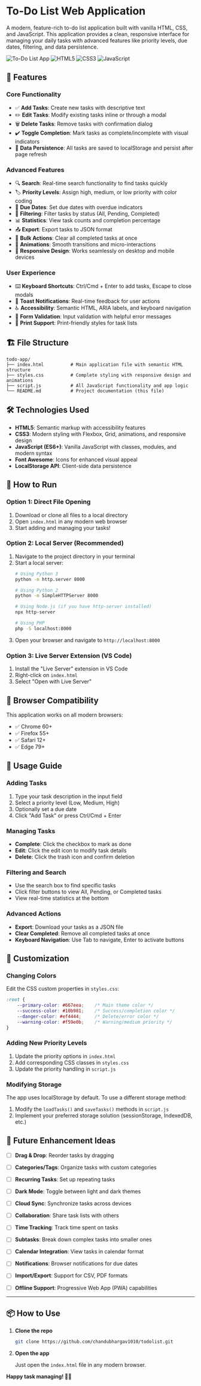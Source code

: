 # To-Do List Web Application

A modern, feature-rich to-do list application built with vanilla HTML, CSS, and JavaScript. This application provides a clean, responsive interface for managing your daily tasks with advanced features like priority levels, due dates, filtering, and data persistence.

![To-Do List App](https://img.shields.io/badge/Status-Complete-brightgreen)
![HTML5](https://img.shields.io/badge/HTML5-E34F26?style=flat&logo=html5&logoColor=white)
![CSS3](https://img.shields.io/badge/CSS3-1572B6?style=flat&logo=css3&logoColor=white)
![JavaScript](https://img.shields.io/badge/JavaScript-F7DF1E?style=flat&logo=javascript&logoColor=black)

## 🚀 Features

### Core Functionality
- ✅ **Add Tasks**: Create new tasks with descriptive text
- ✏️ **Edit Tasks**: Modify existing tasks inline or through a modal
- 🗑️ **Delete Tasks**: Remove tasks with confirmation dialog
- ✔️ **Toggle Completion**: Mark tasks as complete/incomplete with visual indicators
- 💾 **Data Persistence**: All tasks are saved to localStorage and persist after page refresh

### Advanced Features
- 🔍 **Search**: Real-time search functionality to find tasks quickly
- 🏷️ **Priority Levels**: Assign high, medium, or low priority with color coding
- 📅 **Due Dates**: Set due dates with overdue indicators
- 🔄 **Filtering**: Filter tasks by status (All, Pending, Completed)
- 📊 **Statistics**: View task counts and completion percentage
- 📤 **Export**: Export tasks to JSON format
- 🧹 **Bulk Actions**: Clear all completed tasks at once
- 🎨 **Animations**: Smooth transitions and micro-interactions
- 📱 **Responsive Design**: Works seamlessly on desktop and mobile devices

### User Experience
- ⌨️ **Keyboard Shortcuts**: Ctrl/Cmd + Enter to add tasks, Escape to close modals
- 🔔 **Toast Notifications**: Real-time feedback for user actions
- ♿ **Accessibility**: Semantic HTML, ARIA labels, and keyboard navigation
- 🎯 **Form Validation**: Input validation with helpful error messages
- 🌙 **Print Support**: Print-friendly styles for task lists

## 🏗️ File Structure

```
todo-app/
├── index.html          # Main application file with semantic HTML structure
├── styles.css          # Complete styling with responsive design and animations
├── script.js           # All JavaScript functionality and app logic
└── README.md           # Project documentation (this file)
```

## 🛠️ Technologies Used

- **HTML5**: Semantic markup with accessibility features
- **CSS3**: Modern styling with Flexbox, Grid, animations, and responsive design
- **JavaScript (ES6+)**: Vanilla JavaScript with classes, modules, and modern syntax
- **Font Awesome**: Icons for enhanced visual appeal
- **LocalStorage API**: Client-side data persistence

## 🚀 How to Run

### Option 1: Direct File Opening
1. Download or clone all files to a local directory
2. Open `index.html` in any modern web browser
3. Start adding and managing your tasks!

### Option 2: Local Server (Recommended)
1. Navigate to the project directory in your terminal
2. Start a local server:
   ```bash
   # Using Python 3
   python -m http.server 8000
   
   # Using Python 2
   python -m SimpleHTTPServer 8000
   
   # Using Node.js (if you have http-server installed)
   npx http-server
   
   # Using PHP
   php -S localhost:8000
   ```
3. Open your browser and navigate to `http://localhost:8000`

### Option 3: Live Server Extension (VS Code)
1. Install the "Live Server" extension in VS Code
2. Right-click on `index.html`
3. Select "Open with Live Server"

## 📱 Browser Compatibility

This application works on all modern browsers:
- ✅ Chrome 60+
- ✅ Firefox 55+
- ✅ Safari 12+
- ✅ Edge 79+

## 🎯 Usage Guide

### Adding Tasks
1. Type your task description in the input field
2. Select a priority level (Low, Medium, High)
3. Optionally set a due date
4. Click "Add Task" or press Ctrl/Cmd + Enter

### Managing Tasks
- **Complete**: Click the checkbox to mark as done
- **Edit**: Click the edit icon to modify task details
- **Delete**: Click the trash icon and confirm deletion

### Filtering and Search
- Use the search box to find specific tasks
- Click filter buttons to view All, Pending, or Completed tasks
- View real-time statistics at the bottom

### Advanced Actions
- **Export**: Download your tasks as a JSON file
- **Clear Completed**: Remove all completed tasks at once
- **Keyboard Navigation**: Use Tab to navigate, Enter to activate buttons

## 🔧 Customization

### Changing Colors
Edit the CSS custom properties in `styles.css`:
```css
:root {
    --primary-color: #667eea;    /* Main theme color */
    --success-color: #10b981;    /* Success/completion color */
    --danger-color: #ef4444;     /* Delete/error color */
    --warning-color: #f59e0b;    /* Warning/medium priority */
}
```

### Adding New Priority Levels
1. Update the priority options in `index.html`
2. Add corresponding CSS classes in `styles.css`
3. Update the priority handling in `script.js`

### Modifying Storage
The app uses localStorage by default. To use a different storage method:
1. Modify the `loadTasks()` and `saveTasks()` methods in `script.js`
2. Implement your preferred storage solution (sessionStorage, IndexedDB, etc.)

## 🔮 Future Enhancement Ideas

- [ ] **Drag & Drop**: Reorder tasks by dragging
- [ ] **Categories/Tags**: Organize tasks with custom categories
- [ ] **Recurring Tasks**: Set up repeating tasks
- [ ] **Dark Mode**: Toggle between light and dark themes
- [ ] **Cloud Sync**: Synchronize tasks across devices
- [ ] **Collaboration**: Share task lists with others
- [ ] **Time Tracking**: Track time spent on tasks
- [ ] **Subtasks**: Break down complex tasks into smaller ones
- [ ] **Calendar Integration**: View tasks in calendar format
- [ ] **Notifications**: Browser notifications for due dates
- [ ] **Import/Export**: Support for CSV, PDF formats
- [ ] **Offline Support**: Progressive Web App (PWA) capabilities


---

## 📦 How to Use

1. **Clone the repo**
   ```bash
   git clone https://github.com/chandubhargav1010/todolist.git

2. **Open the app**

   Just open the `index.html` file in any modern browser.


**Happy task managing! 📝✨**

